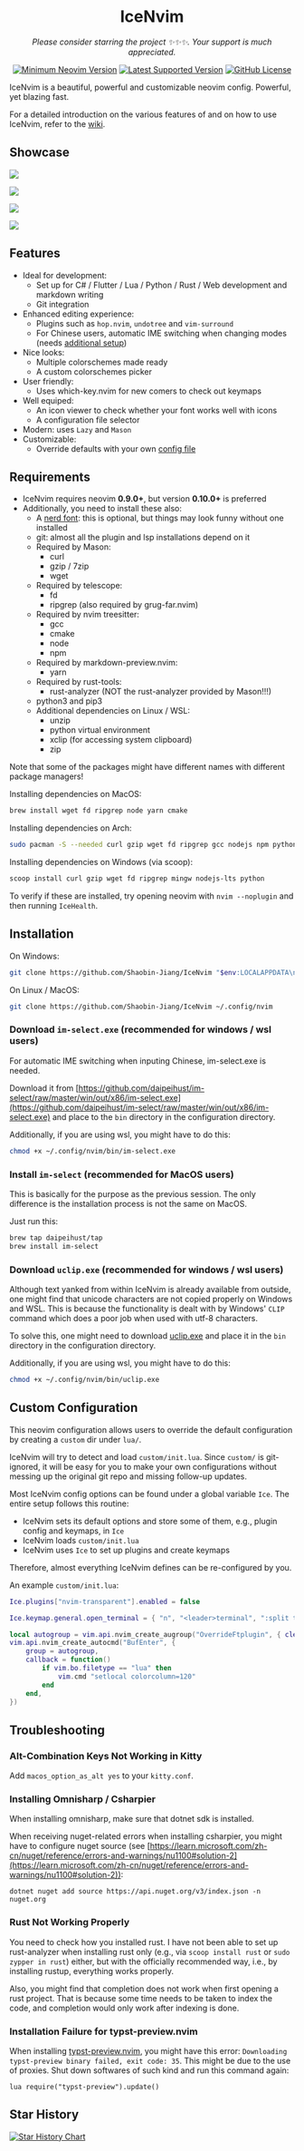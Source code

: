 <h1 align="center">IceNvim</h1>

<div align="center">

*Please consider starring the project ✨✨✨. Your support is much appreciated.*

[![Minimum Neovim Version](https://img.shields.io/badge/Minimum_Neovim_Version-0.9.0-blueviolet.svg?style=flat-square&color=90E59A&logoColor=white)](https://github.com/neovim/neovim)
[![Latest Supported Version](https://img.shields.io/badge/Latest_Supported_Version-0.10.0-blueviolet.svg?style=flat-square&color=90E59A&logoColor=white)](https://github.com/neovim/neovim)
[![GitHub License](https://img.shields.io/github/license/Shaobin-Jiang/IceNvim?style=flat-square&color=EE999F&logoColor=white)](https://github.com/Shaobin-Jiang/IceNvim/blob/master/LICENSE)

</div>

IceNvim is a beautiful, powerful and customizable neovim config. Powerful, yet blazing fast.

For a detailed introduction on the various features of and on how to use IceNvim, refer to the [wiki](https://github.com/Shaobin-Jiang/IceNvim/wiki/Introduction).

## Showcase

![](./screenshots/1.jpg)

![](./screenshots/2.jpg)

![](./screenshots/3.jpg)

![](./screenshots/4.jpg)

## Features

- Ideal for development:
  - Set up for C# / Flutter / Lua / Python / Rust / Web development and markdown writing
  - Git integration
- Enhanced editing experience:
  - Plugins such as `hop.nvim`, `undotree` and `vim-surround`
  - For Chinese users, automatic IME switching when changing modes (needs [additional setup](#download-im-selectexe-recommended-for-windows--wsl-users))
- Nice looks:
  - Multiple colorschemes made ready
  - A custom colorschemes picker
- User friendly:
  - Uses which-key.nvim for new comers to check out keymaps
- Well equiped:
  - An icon viewer to check whether your font works well with icons
  - A configuration file selector
- Modern: uses `Lazy` and `Mason`
- Customizable:
  - Override defaults with your own [config file](#custom-configuration)

## Requirements

- IceNvim requires neovim **0.9.0+**, but version **0.10.0+** is preferred
- Additionally, you need to install these also:
  - A [nerd font](https://www.nerdfonts.com/font-downloads): this is optional, but things may look funny without one installed
  - git: almost all the plugin and lsp installations depend on it
  - Required by Mason:
    - curl
    - gzip / 7zip
    - wget
  - Required by telescope:
    - fd
    - ripgrep (also required by grug-far.nvim)
  - Required by nvim treesitter:
    - gcc
    - cmake
    - node
    - npm
  - Required by markdown-preview.nvim:
    - yarn
  - Required by rust-tools:
    - rust-analyzer (NOT the rust-analyzer provided by Mason!!!)
  - python3 and pip3
  - Additional dependencies on Linux / WSL:
    - unzip
    - python virtual environment
    - xclip (for accessing system clipboard)
    - zip

Note that some of the packages might have different names with different package managers!

Installing dependencies on MacOS:

```bash
brew install wget fd ripgrep node yarn cmake
```

Installing dependencies on Arch:

```bash
sudo pacman -S --needed curl gzip wget fd ripgrep gcc nodejs npm python python-pip unzip zip xclip python-virtualenv
```

Installing dependencies on Windows (via scoop):

```bash
scoop install curl gzip wget fd ripgrep mingw nodejs-lts python
```

To verify if these are installed, try opening neovim with `nvim --noplugin` and then running `IceHealth`.

## Installation

On Windows:

```bash
git clone https://github.com/Shaobin-Jiang/IceNvim "$env:LOCALAPPDATA\nvim"
```

On Linux / MacOS:

```bash
git clone https://github.com/Shaobin-Jiang/IceNvim ~/.config/nvim
```

### Download `im-select.exe` (recommended for windows / wsl users)

For automatic IME switching when inputing Chinese, im-select.exe is needed.

Download it from [https://github.com/daipeihust/im-select/raw/master/win/out/x86/im-select.exe](https://github.com/daipeihust/im-select/raw/master/win/out/x86/im-select.exe) and place to the `bin` directory in the configuration directory.

Additionally, if you are using wsl, you might have to do this:

```bash
chmod +x ~/.config/nvim/bin/im-select.exe
```

### Install `im-select` (recommended for MacOS users)

This is basically for the purpose as the previous session. The only difference is the installation process is not the same on MacOS.

Just run this:

```bash
brew tap daipeihust/tap
brew install im-select
```

### Download `uclip.exe` (recommended for windows / wsl users)

Although text yanked from within IceNvim is already available from outside, one might find that unicode characters are not copied properly on Windows and WSL. This is because the functionality is dealt with by Windows' `CLIP` command which does a poor job when used with utf-8 characters.

To solve this, one might need to download [uclip.exe](https://github.com/suzusime/uclip/releases/download/v0.1.0/uclip.exe) and place it in the `bin` directory in the configuration directory.

Additionally, if you are using wsl, you might have to do this:

```bash
chmod +x ~/.config/nvim/bin/uclip.exe
```

## Custom Configuration

This neovim configuration allows users to override the default configuration by creating a `custom` dir under `lua/`.

IceNvim will try to detect and load `custom/init.lua`. Since `custom/` is git-ignored, it will be easy for you to make your own configurations without messing up the original git repo and missing follow-up updates.

Most IceNvim config options can be found under a global variable `Ice`. The entire setup follows this routine:

- IceNvim sets its default options and store some of them, e.g., plugin config and keymaps, in `Ice`
- IceNvim loads `custom/init.lua`
- IceNvim uses `Ice` to set up plugins and create keymaps

Therefore, almost everything IceNvim defines can be re-configured by you.

An example `custom/init.lua`:

```lua
Ice.plugins["nvim-transparent"].enabled = false

Ice.keymap.general.open_terminal = { "n", "<leader>terminal", ":split term://bash<CR>" }

local autogroup = vim.api.nvim_create_augroup("OverrideFtplugin", { clear = true })
vim.api.nvim_create_autocmd("BufEnter", {
    group = autogroup,
    callback = function()
        if vim.bo.filetype == "lua" then
            vim.cmd "setlocal colorcolumn=120"
        end
    end,
})
```

## Troubleshooting

### Alt-Combination Keys Not Working in Kitty

Add `macos_option_as_alt yes` to your `kitty.conf`.

### Installing Omnisharp / Csharpier

When installing omnisharp, make sure that dotnet sdk is installed.

When receiving nuget-related errors when installing csharpier, you might have to configure nuget source (see [https://learn.microsoft.com/zh-cn/nuget/reference/errors-and-warnings/nu1100#solution-2](https://learn.microsoft.com/zh-cn/nuget/reference/errors-and-warnings/nu1100#solution-2)):

```shell
dotnet nuget add source https://api.nuget.org/v3/index.json -n nuget.org
```

### Rust Not Working Properly

You need to check how you installed rust. I have not been able to set up rust-analyzer when installing rust only (e.g., via `scoop install rust` or `sudo zypper in rust`) either, but with the officially recommended way, i.e., by installing rustup, everything works properly.

Also, you might find that completion does not work when first opening a rust project. That is because some time needs to be taken to index the code, and completion would only work after indexing is done.

### Installation Failure for typst-preview.nvim

When installing [typst-preview.nvim](https://github.com/chomosuke/typst-preview.nvim), you might have this error: `Downloading typst-preview binary failed, exit code: 35`. This might be due to the use of proxies. Shut down softwares of such kind and run this command again:

```vim
lua require("typst-preview").update()
```

## Star History

<a href="https://star-history.com/#Shaobin-Jiang/IceNvim&Date">
 <picture>
   <source media="(prefers-color-scheme: dark)" srcset="https://api.star-history.com/svg?repos=Shaobin-Jiang/IceNvim&type=Date&theme=dark" />
   <source media="(prefers-color-scheme: light)" srcset="https://api.star-history.com/svg?repos=Shaobin-Jiang/IceNvim&type=Date" />
   <img alt="Star History Chart" src="https://api.star-history.com/svg?repos=Shaobin-Jiang/IceNvim&type=Date" />
 </picture>
</a>
